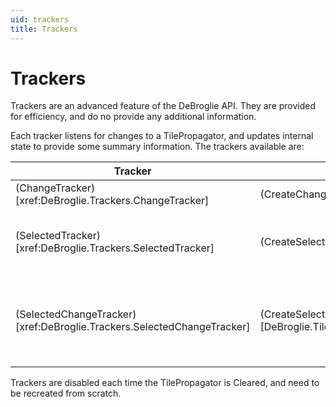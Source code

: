 ```yaml
---
uid: trackers
title: Trackers
---
```


Trackers
========

Trackers are an advanced feature of the DeBroglie API. They are provided for efficiency, and do no provide any additional information.

Each tracker listens for changes to a TilePropagator, and updates internal state to provide some summary information. The trackers available are:

|Tracker|Constructor|Description|
|-------|-----------|-----------|
|(ChangeTracker)[xref:DeBroglie.Trackers.ChangeTracker] |(CreateChangeTracker)[xref:DeBroglie.TilePropagator.CreateChangeTracker]|Tracks recently changed indices|
|(SelectedTracker)[xref:DeBroglie.Trackers.SelectedTracker] |(CreateSelectedTracker)[DeBroglie.TilePropagator.CreateSelectedTracker(DeBroglie.TilePropagatorTileSet)]|Tracks the banned/selected status of each tile with respect to a tileset.|
|(SelectedChangeTracker)[xref:DeBroglie.Trackers.SelectedChangeTracker] |(CreateSelectedChangeTracker)[DeBroglie.TilePropagator.CreateSelectedChangeTracker(DeBroglie.TilePropagatorTileSet,DeBroglie.Trackers.IQuadstateChanged)]|Runs a callback when the banned/selected status of tile changes with respect to a tileset|

Trackers are disabled each time the TilePropagator is Cleared, and need to be recreated from scratch.